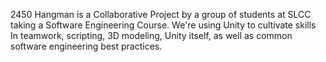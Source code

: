 2450 Hangman is a Collaborative Project by a group of students at SLCC taking a Software Engineering Course. We're using Unity to cultivate skills In teamwork, scripting, 3D modeling, Unity itself, as well as common software engineering best practices. 

